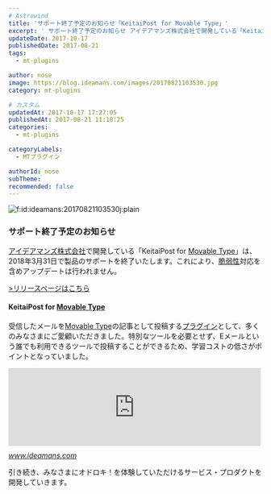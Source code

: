 ```yaml
---
# Astrowind
title: 'サポート終了予定のお知らせ「KeitaiPost for Movable Type」'
excerpt: ' サポート終了予定のお知らせ アイデアマンズ株式会社で開発している「Keitai...'
updateDate: 2017-10-17
publishedDate: 2017-08-21
tags: 
  - mt-plugins

author: nose
image: https://blog.ideamans.com/images/20170821103530.jpg
category: mt-plugins

# カスタム
updatedAt: 2017-10-17 17:27:05
publishedAt: 2017-08-21 11:18:25
categories: 
  - mt-plugins

categoryLabels: 
  - MTプラグイン

authorId: nose
subTheme: 
recommended: false
---
```


<p><img class="hatena-fotolife" title="f:id:ideamans:20170821103530j:plain" src="https://cdn-ak.f.st-hatena.com/images/fotolife/i/ideamans/20170821/20170821103530.jpg" alt="f:id:ideamans:20170821103530j:plain" /></p>
<h3>サポート終了予定のお知らせ</h3>
<p><a href="https://www.ideamans.com/">アイデアマンズ株式会社</a>で開発している「KeitaiPost for <a class="keyword" href="http://d.hatena.ne.jp/keyword/Movable%20Type">Movable Type</a>」は、2018年3月31日で製品のサポートを終了いたします。これにより、<a class="keyword" href="http://d.hatena.ne.jp/keyword/%C0%C8%BC%E5%C0%AD">脆弱性</a>対応を含めアップデートは行われません。</p>
<p><a href="https://www.ideamans.com/release/20171013-2/" target="_blank">&gt;リリースページはこちら</a></p>
<p> </p>
<h4>KeitaiPost for <a class="keyword" href="http://d.hatena.ne.jp/keyword/Movable%20Type">Movable Type</a></h4>
<p>受信したメールを<a class="keyword" href="http://d.hatena.ne.jp/keyword/Movable%20Type">Movable Type</a>の記事として投稿する<a class="keyword" href="http://d.hatena.ne.jp/keyword/%A5%D7%A5%E9%A5%B0%A5%A4%A5%F3">プラグイン</a>として、多くのみなさまにご愛顧いただきました。特別なツールを必要とせず、Eメールという誰でも利用できるツールで投稿することができるため、学習コストの低さがポイントとなっていました。</p>
<p>
<iframe width="320" height="240" style="display: block; width: 100%; height: 155px; max-width: 500px; margin: 10px 0px;" title="KeitaiPost for Movable Type | アイデアマンズ株式会社" src="https://hatenablog-parts.com/embed?url=https%3A%2F%2Fwww.ideamans.com%2Fmt%2Fkeitaipost%2F" frameborder="0" scrolling="no"></iframe>
<cite class="hatena-citation"><a href="https://www.ideamans.com/mt/keitaipost/">www.ideamans.com</a></cite></p>
<p> </p>
<p>引き続き、みなさまにオドロキ！を体験していただけるサービス・プロダクトを開発していきます。</p>
<p> </p>

